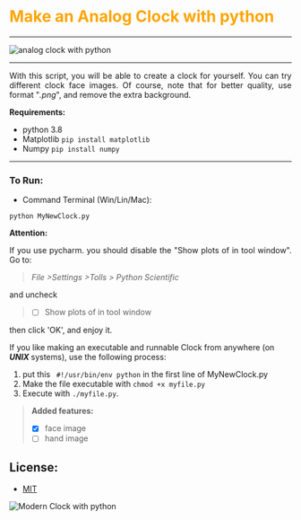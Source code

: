 # <span style="color:orange;">Make an Analog Clock with python</span>

---
![analog clock with python](https://user-images.githubusercontent.com/51186807/163220161-a414baec-8fd0-4965-811e-c11537e8a740.gif)

---


<p style="text-align:justify">
With this script, you will be able to create a 
clock for yourself. You can try different clock face images. Of course, 
note that for better quality, use format "<i>.png</i>", and remove the extra background.
</p>

**Requirements:**
- python 3.8
- Matplotlib ```pip install matplotlib```
- Numpy ```pip install numpy```
****
### To Run:
- Command Terminal (Win/Lin/Mac):
```
python MyNewClock.py
```
**Attention:**
<p style="text-align:justify">
If you use pycharm. you should disable the "Show plots of in tool window". 
Go to: <br>
</p>

> <i> File >Settings >Tolls > Python Scientific </i>  


and uncheck

> - [ ] Show plots of in tool window <br>

then click 'OK', and enjoy it.  


If you like making an executable and runnable Clock from anywhere 
(on <b><i> UNIX </i></b> systems), use the following process:
1. put this ``` #!/usr/bin/env python``` in the first line of MyNewClock.py 
2. Make the file executable with ```chmod +x myfile.py```
3. Execute with ```./myfile.py```.


>**Added features:**
>- [X] face image
>- [ ] hand image

## License:
- [MIT](https://choosealicense.com/licenses/mit/)

![Modern Clock with python](https://user-images.githubusercontent.com/51186807/163220286-98251be9-3e38-4cfc-8537-41aea7a139df.gif)


